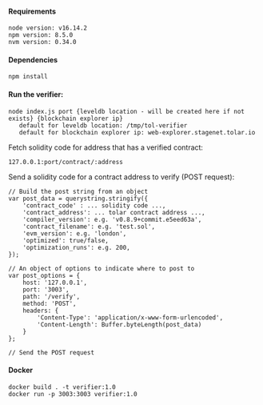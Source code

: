 #### Requirements
```
node version: v16.14.2
npm version: 8.5.0
nvm version: 0.34.0 
```

#### Dependencies
```
npm install
```

#### Run the verifier:
```
node index.js port {leveldb location - will be created here if not exists} {blockchain explorer ip}
   default for leveldb location: /tmp/tol-verifier
   default for blockchain explorer ip: web-explorer.stagenet.tolar.io
```

Fetch solidity code for address that has a verified contract:
```
127.0.0.1:port/contract/:address
```

Send a solidity code for a contract address to verify (POST request):
```
// Build the post string from an object
var post_data = querystring.stringify({
    'contract_code' : ... solidity code ...,
    'contract_address': ... tolar contract address ...,
    'compiler_version': e.g. 'v0.8.9+commit.e5eed63a',
    'contract_filename': e.g. 'test.sol',
    'evm_version': e.g. 'london',
    'optimized': true/false,
    'optimization_runs': e.g. 200,
});
  
// An object of options to indicate where to post to
var post_options = {
    host: '127.0.0.1',
    port: '3003',
    path: '/verify',
    method: 'POST',
    headers: {
        'Content-Type': 'application/x-www-form-urlencoded',
        'Content-Length': Buffer.byteLength(post_data)
    }
};

// Send the POST request
```

#### Docker
```
docker build . -t verifier:1.0
docker run -p 3003:3003 verifier:1.0
```
